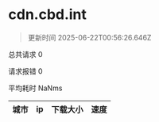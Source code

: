 
  # cdn.cbd.int

  > 更新时间 2025-06-22T00:56:26.646Z
  
  总共请求 0

  请求报错 0

  平均耗时 NaNms

|城市|ip|下载大小|速度|
|-----|----------|---|---|

  